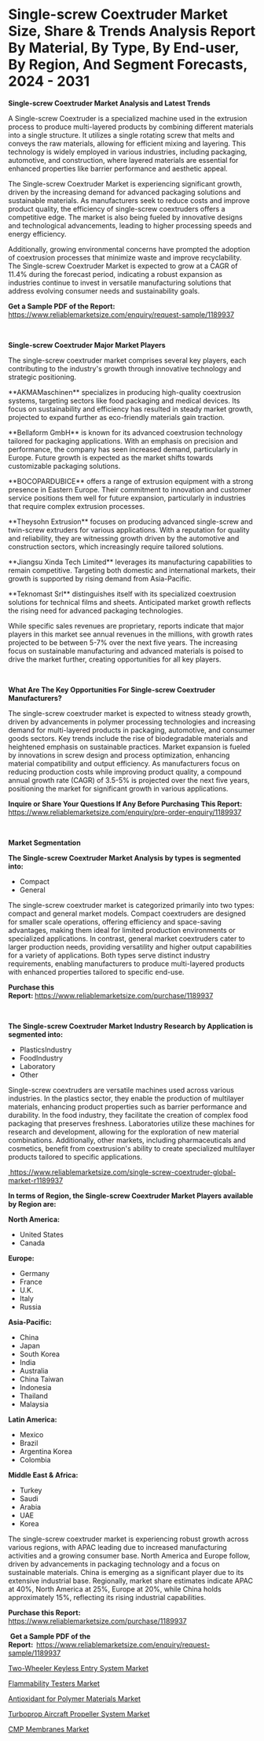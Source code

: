<p><h1>Single-screw Coextruder Market Size, Share & Trends Analysis Report By Material, By Type, By End-user, By Region, And Segment Forecasts, 2024 - 2031</h1></p><p><strong>Single-screw Coextruder Market Analysis and Latest Trends</strong></p>
<p><p>A Single-screw Coextruder is a specialized machine used in the extrusion process to produce multi-layered products by combining different materials into a single structure. It utilizes a single rotating screw that melts and conveys the raw materials, allowing for efficient mixing and layering. This technology is widely employed in various industries, including packaging, automotive, and construction, where layered materials are essential for enhanced properties like barrier performance and aesthetic appeal.</p><p>The Single-screw Coextruder Market is experiencing significant growth, driven by the increasing demand for advanced packaging solutions and sustainable materials. As manufacturers seek to reduce costs and improve product quality, the efficiency of single-screw coextruders offers a competitive edge. The market is also being fueled by innovative designs and technological advancements, leading to higher processing speeds and energy efficiency.</p><p>Additionally, growing environmental concerns have prompted the adoption of coextrusion processes that minimize waste and improve recyclability. The Single-screw Coextruder Market is expected to grow at a CAGR of 11.4% during the forecast period, indicating a robust expansion as industries continue to invest in versatile manufacturing solutions that address evolving consumer needs and sustainability goals.</p></p>
<p><strong>Get a Sample PDF of the Report:&nbsp;</strong> <a href="https://www.reliablemarketsize.com/enquiry/request-sample/1189937?utm_campaign=1814&utm_medium=2&utm_source=Github&utm_content=ia&utm_term=30102024&utm_id=single-screw-coextruder">https://www.reliablemarketsize.com/enquiry/request-sample/1189937</a></p>
<p>&nbsp;</p>
<p><strong>Single-screw Coextruder Major Market Players</strong></p>
<p><p>The single-screw coextruder market comprises several key players, each contributing to the industry's growth through innovative technology and strategic positioning. </p><p>**AKMAMaschinen** specializes in producing high-quality coextrusion systems, targeting sectors like food packaging and medical devices. Its focus on sustainability and efficiency has resulted in steady market growth, projected to expand further as eco-friendly materials gain traction.</p><p>**Bellaform GmbH** is known for its advanced coextrusion technology tailored for packaging applications. With an emphasis on precision and performance, the company has seen increased demand, particularly in Europe. Future growth is expected as the market shifts towards customizable packaging solutions.</p><p>**BOCOPARDUBICE** offers a range of extrusion equipment with a strong presence in Eastern Europe. Their commitment to innovation and customer service positions them well for future expansion, particularly in industries that require complex extrusion processes.</p><p>**Theysohn Extrusion** focuses on producing advanced single-screw and twin-screw extruders for various applications. With a reputation for quality and reliability, they are witnessing growth driven by the automotive and construction sectors, which increasingly require tailored solutions.</p><p>**Jiangsu Xinda Tech Limited** leverages its manufacturing capabilities to remain competitive. Targeting both domestic and international markets, their growth is supported by rising demand from Asia-Pacific.</p><p>**Teknomast Srl** distinguishes itself with its specialized coextrusion solutions for technical films and sheets. Anticipated market growth reflects the rising need for advanced packaging technologies.</p><p>While specific sales revenues are proprietary, reports indicate that major players in this market see annual revenues in the millions, with growth rates projected to be between 5-7% over the next five years. The increasing focus on sustainable manufacturing and advanced materials is poised to drive the market further, creating opportunities for all key players.</p></p>
<p>&nbsp;</p>
<p><strong>What Are The Key Opportunities For Single-screw Coextruder Manufacturers?</strong></p>
<p><p>The single-screw coextruder market is expected to witness steady growth, driven by advancements in polymer processing technologies and increasing demand for multi-layered products in packaging, automotive, and consumer goods sectors. Key trends include the rise of biodegradable materials and heightened emphasis on sustainable practices. Market expansion is fueled by innovations in screw design and process optimization, enhancing material compatibility and output efficiency. As manufacturers focus on reducing production costs while improving product quality, a compound annual growth rate (CAGR) of 3.5-5% is projected over the next five years, positioning the market for significant growth in various applications.</p></p>
<p><strong>Inquire or Share Your Questions If Any Before Purchasing This Report:</strong> <a href="https://www.reliablemarketsize.com/enquiry/pre-order-enquiry/1189937?utm_campaign=1814&utm_medium=2&utm_source=Github&utm_content=ia&utm_term=30102024&utm_id=single-screw-coextruder">https://www.reliablemarketsize.com/enquiry/pre-order-enquiry/1189937</a></p>
<p>&nbsp;</p>
<p><strong>Market Segmentation</strong></p>
<p><strong>The Single-screw Coextruder Market Analysis by types is segmented into:</strong></p>
<p><ul><li>Compact</li><li>General</li></ul></p>
<p><p>The single-screw coextruder market is categorized primarily into two types: compact and general market models. Compact coextruders are designed for smaller scale operations, offering efficiency and space-saving advantages, making them ideal for limited production environments or specialized applications. In contrast, general market coextruders cater to larger production needs, providing versatility and higher output capabilities for a variety of applications. Both types serve distinct industry requirements, enabling manufacturers to produce multi-layered products with enhanced properties tailored to specific end-use.</p></p>
<p><strong>Purchase this Report:&nbsp;</strong><a href="https://www.reliablemarketsize.com/purchase/1189937?utm_campaign=1814&utm_medium=2&utm_source=Github&utm_content=ia&utm_term=30102024&utm_id=single-screw-coextruder">https://www.reliablemarketsize.com/purchase/1189937</a></p>
<p>&nbsp;</p>
<p><strong>The Single-screw Coextruder Market Industry Research by Application is segmented into:</strong></p>
<p><ul><li>PlasticsIndustry</li><li>FoodIndustry</li><li>Laboratory</li><li>Other</li></ul></p>
<p><p>Single-screw coextruders are versatile machines used across various industries. In the plastics sector, they enable the production of multilayer materials, enhancing product properties such as barrier performance and durability. In the food industry, they facilitate the creation of complex food packaging that preserves freshness. Laboratories utilize these machines for research and development, allowing for the exploration of new material combinations. Additionally, other markets, including pharmaceuticals and cosmetics, benefit from coextrusion's ability to create specialized multilayer products tailored to specific applications.</p></p>
<p><a href="https://www.reliablemarketsize.com/single-screw-coextruder-global-market-r1189937?utm_campaign=1814&utm_medium=2&utm_source=Github&utm_content=ia&utm_term=30102024&utm_id=single-screw-coextruder">&nbsp;https://www.reliablemarketsize.com/single-screw-coextruder-global-market-r1189937</a></p>
<p><strong>In terms of Region, the Single-screw Coextruder Market Players available by Region are:</strong></p>
<p>
    <p> <strong> North America: </strong>
        <ul>
            <li>United States</li>
            <li>Canada</li>
        </ul>
        </p> 
    <p> <strong> Europe: </strong>
        <ul>
            <li>Germany</li>
            <li>France</li>
            <li>U.K.</li>
            <li>Italy</li>
            <li>Russia</li>
        </ul>
        </p> 
    <p> <strong> Asia-Pacific: </strong>
        <ul>
            <li>China</li>
            <li>Japan</li>
            <li>South Korea</li>
            <li>India</li>
            <li>Australia</li>
            <li>China Taiwan</li>
            <li>Indonesia</li>
            <li>Thailand</li>
            <li>Malaysia</li>
        </ul>
        </p> 
    <p> <strong> Latin America: </strong>
        <ul>
            <li>Mexico</li>
            <li>Brazil</li>
            <li>Argentina Korea</li>
            <li>Colombia</li>
        </ul>
        </p> 
    <p> <strong> Middle East & Africa: </strong>
        <ul>
            <li>Turkey</li>
            <li>Saudi</li>
            <li>Arabia</li>
            <li>UAE</li>
            <li>Korea</li>
        </ul>
    </p>
    </p>
<p><p>The single-screw coextruder market is experiencing robust growth across various regions, with APAC leading due to increased manufacturing activities and a growing consumer base. North America and Europe follow, driven by advancements in packaging technology and a focus on sustainable materials. China is emerging as a significant player due to its extensive industrial base. Regionally, market share estimates indicate APAC at 40%, North America at 25%, Europe at 20%, while China holds approximately 15%, reflecting its rising industrial capabilities.</p></p>
<p><strong>Purchase this Report: </strong><a href="https://www.reliablemarketsize.com/purchase/1189937?utm_campaign=1814&utm_medium=2&utm_source=Github&utm_content=ia&utm_term=30102024&utm_id=single-screw-coextruder">https://www.reliablemarketsize.com/purchase/1189937</a></p>
<p>&nbsp;<strong>Get a Sample PDF of the Report:&nbsp;&nbsp;</strong><a href="https://www.reliablemarketsize.com/enquiry/request-sample/1189937?utm_campaign=1814&utm_medium=2&utm_source=Github&utm_content=ia&utm_term=30102024&utm_id=single-screw-coextruder">https://www.reliablemarketsize.com/enquiry/request-sample/1189937</a></p>
<p><strong></strong></p>
<p><p><a href="https://www.linkedin.com/pulse/emerging-opportunities-challenges-global-two-wheeler-keyless-8ed2e?utm_campaign=1814&utm_medium=2&utm_source=Github&utm_content=ia&utm_term=30102024&utm_id=single-screw-coextruder">Two-Wheeler Keyless Entry System Market</a></p><p><a href="https://github.com/AdeaKodra585/Market-Research-Report-List-1/blob/main/flammability-testers-market.md?utm_campaign=1814&utm_medium=2&utm_source=Github&utm_content=ia&utm_term=30102024&utm_id=single-screw-coextruder">Flammability Testers Market</a></p><p><a href="https://www.linkedin.com/pulse/evolution-antioxidant-polymer-materials-market-key-shifts-mom7c?utm_campaign=1814&utm_medium=2&utm_source=Github&utm_content=ia&utm_term=30102024&utm_id=single-screw-coextruder">Antioxidant for Polymer Materials Market</a></p><p><a href="https://www.linkedin.com/pulse/turboprop-aircraft-propeller-system-market-velocity-53-cagr-ofrne?utm_campaign=1814&utm_medium=2&utm_source=Github&utm_content=ia&utm_term=30102024&utm_id=single-screw-coextruder">Turboprop Aircraft Propeller System Market</a></p><p><a href="https://www.linkedin.com/pulse/exploring-cmp-membranes-market-dynamics-revenue-analysis-growth-tfube?utm_campaign=1814&utm_medium=2&utm_source=Github&utm_content=ia&utm_term=30102024&utm_id=single-screw-coextruder">CMP Membranes Market</a></p></p>